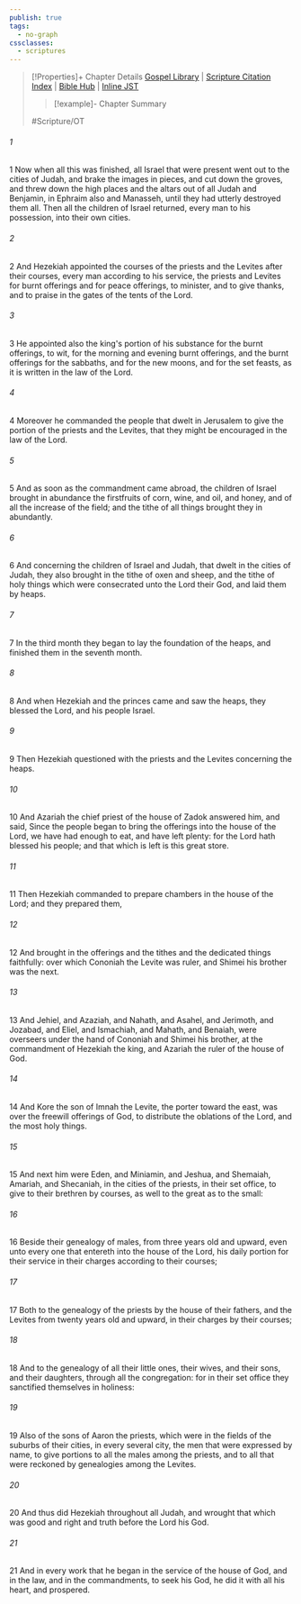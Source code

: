```yaml
---
publish: true
tags:
  - no-graph
cssclasses:
  - scriptures
---
```

>[!Properties]+ Chapter Details
>[Gospel Library](https://churchofjesuschrist.org/study/scriptures/ot/2-chr/31?lang=eng)    |    [Scripture Citation Index](https://scriptures.byu.edu/#0721f::c0721f)    |    [Bible Hub](https://biblehub.com/2_chronicles/31.htm)    |    [Inline JST](https://scripturetoolbox.com/html/ic/2Chronicles/31.html)
>>[!example]- Chapter Summary
>> 
> 
>
>#Scripture/OT
###### 1
1 Now when all this was finished, all Israel that were present went out to the cities of Judah, and brake the images in pieces, and cut down the groves, and threw down the high places and the altars out of all Judah and Benjamin, in Ephraim also and Manasseh, until they had utterly destroyed them all. Then all the children of Israel returned, every man to his possession, into their own cities.
###### 2
2 And Hezekiah appointed the courses of the priests and the Levites after their courses, every man according to his service, the priests and Levites for burnt offerings and for peace offerings, to minister, and to give thanks, and to praise in the gates of the tents of the Lord.
###### 3
3 He appointed also the king's portion of his substance for the burnt offerings, to wit, for the morning and evening burnt offerings, and the burnt offerings for the sabbaths, and for the new moons, and for the set feasts, as it is written in the law of the Lord.
###### 4
4 Moreover he commanded the people that dwelt in Jerusalem to give the portion of the priests and the Levites, that they might be encouraged in the law of the Lord.
###### 5
5 And as soon as the commandment came abroad, the children of Israel brought in abundance the firstfruits of corn, wine, and oil, and honey, and of all the increase of the field; and the tithe of all things brought they in abundantly.
###### 6
6 And concerning the children of Israel and Judah, that dwelt in the cities of Judah, they also brought in the tithe of oxen and sheep, and the tithe of holy things which were consecrated unto the Lord their God, and laid them by heaps.
###### 7
7 In the third month they began to lay the foundation of the heaps, and finished them in the seventh month.
###### 8
8 And when Hezekiah and the princes came and saw the heaps, they blessed the Lord, and his people Israel.
###### 9
9 Then Hezekiah questioned with the priests and the Levites concerning the heaps.
###### 10
10 And Azariah the chief priest of the house of Zadok answered him, and said, Since the people began to bring the offerings into the house of the Lord, we have had enough to eat, and have left plenty: for the Lord hath blessed his people; and that which is left is this great store.
###### 11
11 Then Hezekiah commanded to prepare chambers in the house of the Lord; and they prepared them,
###### 12
12 And brought in the offerings and the tithes and the dedicated things faithfully: over which Cononiah the Levite was ruler, and Shimei his brother was the next.
###### 13
13 And Jehiel, and Azaziah, and Nahath, and Asahel, and Jerimoth, and Jozabad, and Eliel, and Ismachiah, and Mahath, and Benaiah, were overseers under the hand of Cononiah and Shimei his brother, at the commandment of Hezekiah the king, and Azariah the ruler of the house of God.
###### 14
14 And Kore the son of Imnah the Levite, the porter toward the east, was over the freewill offerings of God, to distribute the oblations of the Lord, and the most holy things.
###### 15
15 And next him were Eden, and Miniamin, and Jeshua, and Shemaiah, Amariah, and Shecaniah, in the cities of the priests, in their set office, to give to their brethren by courses, as well to the great as to the small:
###### 16
16 Beside their genealogy of males, from three years old and upward, even unto every one that entereth into the house of the Lord, his daily portion for their service in their charges according to their courses;
###### 17
17 Both to the genealogy of the priests by the house of their fathers, and the Levites from twenty years old and upward, in their charges by their courses;
###### 18
18 And to the genealogy of all their little ones, their wives, and their sons, and their daughters, through all the congregation: for in their set office they sanctified themselves in holiness:
###### 19
19 Also of the sons of Aaron the priests, which were in the fields of the suburbs of their cities, in every several city, the men that were expressed by name, to give portions to all the males among the priests, and to all that were reckoned by genealogies among the Levites.
###### 20
20 And thus did Hezekiah throughout all Judah, and wrought that which was good and right and truth before the Lord his God.
###### 21
21 And in every work that he began in the service of the house of God, and in the law, and in the commandments, to seek his God, he did it with all his heart, and prospered.
